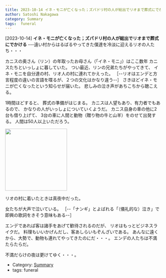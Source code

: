 ```yaml
---
title: 2023-10-14 イネ・モニが亡くなった；ズパドリ村の人が総出でリオまで葬式にでかける ---遠い村からはるばるやってきた僕達を冷淡に迎えるリオの人たち・・・
author: Satoshi Nakagawa
category: Summary
tags:  funeral
---
```


[2023-10-14] **イネ・モニが亡くなった；ズパドリ村の人が総出でリオまで葬式にでかける**  ---遠い村からはるばるやってきた僕達を冷淡に迎えるリオの人たち・・・

 カニスの奥さん（リン）の年取ったお母さん（「イネ・モニ」）はここ数年
カニスたちといっしょに暮していた。
つい最近、リンの兄弟たちがやってきて、
イネ・モニを自分達の村、リオ人の村に連れてかえった。
［--リオはエンデと方言程度の違いの言語を喋るが、２つの文化はかなり違う--］
さきほどイネ・モニが亡くなったという知らせが届いた。
悲しみの泣き声があちこちから聴こえる。

 1時間ほどすると、
葬式の準備がはじまる。
カニスは人望もあり、有力者でもあるので、
かなりの人がいっしょについていくようだ。
カニス自身の車の他に2台も借り上げて、
3台の車に人間と動物（贈り物の牛と山羊）をのせて出発する。
人間は50人以上いただろう。

<img src="pict/2023-10-15-eko.jpg)" alt="" width="200"/>

 リオの村に着いたときは真夜中だった。

 女たちが大声で泣いている。
［--「ナンギ」とよばれる「（儀礼的な）泣き」で即興の歌詞をきそう意味もある--］

 エンデであれば客は諸手をあげて歓待されるのだが、
リオはもっとビジネスライクだ。
料理もいいかげんだし、客あしらいもぞんざいである。
あんなに遠くから、大勢で、動物も連れてやってきたのにだ・・・。
エンデの人たちは不満たらたらだ。

 不満だらけの夜は更けてゆく・・・。

- Category: [Summary](https://merapano.github.io/categories.html#Summary)
- tags:  funeral
